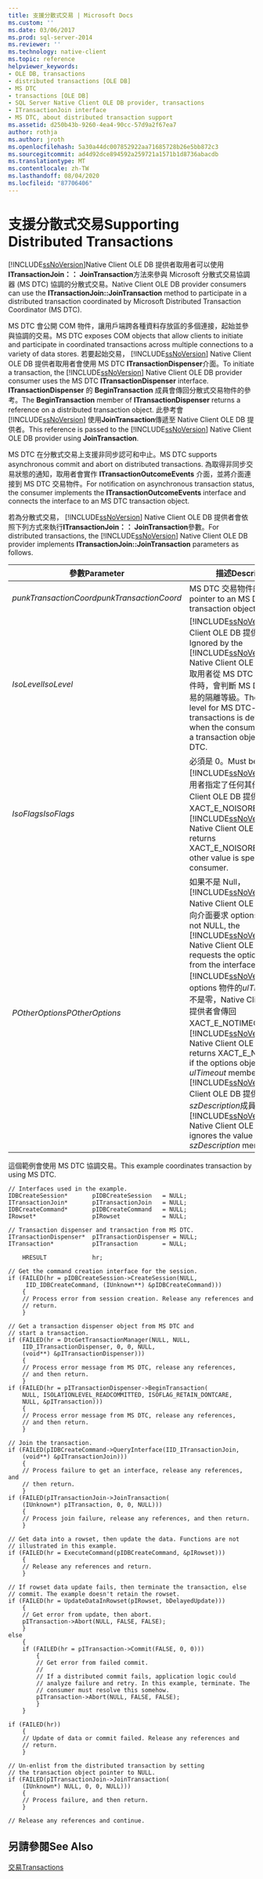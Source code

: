 ```yaml
---
title: 支援分散式交易 | Microsoft Docs
ms.custom: ''
ms.date: 03/06/2017
ms.prod: sql-server-2014
ms.reviewer: ''
ms.technology: native-client
ms.topic: reference
helpviewer_keywords:
- OLE DB, transactions
- distributed transactions [OLE DB]
- MS DTC
- transactions [OLE DB]
- SQL Server Native Client OLE DB provider, transactions
- ITransactionJoin interface
- MS DTC, about distributed transaction support
ms.assetid: d250b43b-9260-4ea4-90cc-57d9a2f67ea7
author: rothja
ms.author: jroth
ms.openlocfilehash: 5a30a44dc007852922aa71685728b26e5bb872c3
ms.sourcegitcommit: ad4d92dce894592a259721a1571b1d8736abacdb
ms.translationtype: MT
ms.contentlocale: zh-TW
ms.lasthandoff: 08/04/2020
ms.locfileid: "87706406"
---
```

# <a name="supporting-distributed-transactions"></a><span data-ttu-id="be740-102">支援分散式交易</span><span class="sxs-lookup"><span data-stu-id="be740-102">Supporting Distributed Transactions</span></span>
  [!INCLUDE[ssNoVersion](../../includes/ssnoversion-md.md)]<span data-ttu-id="be740-103">Native Client OLE DB 提供者取用者可以使用**ITransactionJoin：： JoinTransaction**方法來參與 Microsoft 分散式交易協調器 (MS DTC) 協調的分散式交易。</span><span class="sxs-lookup"><span data-stu-id="be740-103">Native Client OLE DB provider consumers can use the **ITransactionJoin::JoinTransaction** method to participate in a distributed transaction coordinated by Microsoft Distributed Transaction Coordinator (MS DTC).</span></span>  
  
 <span data-ttu-id="be740-104">MS DTC 會公開 COM 物件，讓用戶端跨各種資料存放區的多個連接，起始並參與協調的交易。</span><span class="sxs-lookup"><span data-stu-id="be740-104">MS DTC exposes COM objects that allow clients to initiate and participate in coordinated transactions across multiple connections to a variety of data stores.</span></span> <span data-ttu-id="be740-105">若要起始交易， [!INCLUDE[ssNoVersion](../../includes/ssnoversion-md.md)] Native Client OLE DB 提供者取用者會使用 MS DTC **ITransactionDispenser**介面。</span><span class="sxs-lookup"><span data-stu-id="be740-105">To initiate a transaction, the [!INCLUDE[ssNoVersion](../../includes/ssnoversion-md.md)] Native Client OLE DB provider consumer uses the MS DTC **ITransactionDispenser** interface.</span></span> <span data-ttu-id="be740-106">**ITransactionDispenser** 的 **BeginTransaction** 成員會傳回分散式交易物件的參考。</span><span class="sxs-lookup"><span data-stu-id="be740-106">The **BeginTransaction** member of **ITransactionDispenser** returns a reference on a distributed transaction object.</span></span> <span data-ttu-id="be740-107">此參考會 [!INCLUDE[ssNoVersion](../../includes/ssnoversion-md.md)] 使用**JoinTransaction**傳遞至 Native Client OLE DB 提供者。</span><span class="sxs-lookup"><span data-stu-id="be740-107">This reference is passed to the [!INCLUDE[ssNoVersion](../../includes/ssnoversion-md.md)] Native Client OLE DB provider using **JoinTransaction**.</span></span>  
  
 <span data-ttu-id="be740-108">MS DTC 在分散式交易上支援非同步認可和中止。</span><span class="sxs-lookup"><span data-stu-id="be740-108">MS DTC supports asynchronous commit and abort on distributed transactions.</span></span> <span data-ttu-id="be740-109">為取得非同步交易狀態的通知，取用者會實作 **ITransactionOutcomeEvents** 介面，並將介面連接到 MS DTC 交易物件。</span><span class="sxs-lookup"><span data-stu-id="be740-109">For notification on asynchronous transaction status, the consumer implements the **ITransactionOutcomeEvents** interface and connects the interface to an MS DTC transaction object.</span></span>  
  
 <span data-ttu-id="be740-110">若為分散式交易， [!INCLUDE[ssNoVersion](../../includes/ssnoversion-md.md)] Native Client OLE DB 提供者會依照下列方式來執行**ITransactionJoin：： JoinTransaction**參數。</span><span class="sxs-lookup"><span data-stu-id="be740-110">For distributed transactions, the [!INCLUDE[ssNoVersion](../../includes/ssnoversion-md.md)] Native Client OLE DB provider implements **ITransactionJoin::JoinTransaction** parameters as follows.</span></span>  
  
|<span data-ttu-id="be740-111">參數</span><span class="sxs-lookup"><span data-stu-id="be740-111">Parameter</span></span>|<span data-ttu-id="be740-112">描述</span><span class="sxs-lookup"><span data-stu-id="be740-112">Description</span></span>|  
|---------------|-----------------|  
|<span data-ttu-id="be740-113">*punkTransactionCoord*</span><span class="sxs-lookup"><span data-stu-id="be740-113">*punkTransactionCoord*</span></span>|<span data-ttu-id="be740-114">MS DTC 交易物件的指標。</span><span class="sxs-lookup"><span data-stu-id="be740-114">A pointer to an MS DTC transaction object.</span></span>|  
|<span data-ttu-id="be740-115">*IsoLevel*</span><span class="sxs-lookup"><span data-stu-id="be740-115">*IsoLevel*</span></span>|<span data-ttu-id="be740-116">[!INCLUDE[ssNoVersion](../../includes/ssnoversion-md.md)]Native Client OLE DB 提供者已忽略。</span><span class="sxs-lookup"><span data-stu-id="be740-116">Ignored by the [!INCLUDE[ssNoVersion](../../includes/ssnoversion-md.md)] Native Client OLE DB provider.</span></span> <span data-ttu-id="be740-117">取用者從 MS DTC 取得交易物件時，會判斷 MS DTC 協調交易的隔離等級。</span><span class="sxs-lookup"><span data-stu-id="be740-117">The isolation level for MS DTC-coordinated transactions is determined when the consumer acquires a transaction object from MS DTC.</span></span>|  
|<span data-ttu-id="be740-118">*IsoFlags*</span><span class="sxs-lookup"><span data-stu-id="be740-118">*IsoFlags*</span></span>|<span data-ttu-id="be740-119">必須是 0。</span><span class="sxs-lookup"><span data-stu-id="be740-119">Must be 0.</span></span> <span data-ttu-id="be740-120">[!INCLUDE[ssNoVersion](../../includes/ssnoversion-md.md)]如果取用者指定了任何其他值，Native Client OLE DB 提供者就會傳回 XACT_E_NOISORETAIN。</span><span class="sxs-lookup"><span data-stu-id="be740-120">The [!INCLUDE[ssNoVersion](../../includes/ssnoversion-md.md)] Native Client OLE DB provider returns XACT_E_NOISORETAIN if any other value is specified by the consumer.</span></span>|  
|<span data-ttu-id="be740-121">*POtherOptions*</span><span class="sxs-lookup"><span data-stu-id="be740-121">*POtherOptions*</span></span>|<span data-ttu-id="be740-122">如果不是 Null， [!INCLUDE[ssNoVersion](../../includes/ssnoversion-md.md)] Native Client OLE DB 提供者會向介面要求 options 物件。</span><span class="sxs-lookup"><span data-stu-id="be740-122">If not NULL, the [!INCLUDE[ssNoVersion](../../includes/ssnoversion-md.md)] Native Client OLE DB provider requests the options object from the interface.</span></span> <span data-ttu-id="be740-123">[!INCLUDE[ssNoVersion](../../includes/ssnoversion-md.md)]如果 options 物件的*ulTimeout*成員不是零，Native Client OLE DB 提供者會傳回 XACT_E_NOTIMEOUT。</span><span class="sxs-lookup"><span data-stu-id="be740-123">The [!INCLUDE[ssNoVersion](../../includes/ssnoversion-md.md)] Native Client OLE DB provider returns XACT_E_NOTIMEOUT if the options object's *ulTimeout* member is not zero.</span></span> <span data-ttu-id="be740-124">[!INCLUDE[ssNoVersion](../../includes/ssnoversion-md.md)]Native Client OLE DB 提供者會忽略*szDescription*成員的值。</span><span class="sxs-lookup"><span data-stu-id="be740-124">The [!INCLUDE[ssNoVersion](../../includes/ssnoversion-md.md)] Native Client OLE DB provider ignores the value of the *szDescription* member.</span></span>|  
  
 <span data-ttu-id="be740-125">這個範例會使用 MS DTC 協調交易。</span><span class="sxs-lookup"><span data-stu-id="be740-125">This example coordinates transaction by using MS DTC.</span></span>  
  
```  
// Interfaces used in the example.  
IDBCreateSession*       pIDBCreateSession   = NULL;  
ITransactionJoin*       pITransactionJoin   = NULL;  
IDBCreateCommand*       pIDBCreateCommand   = NULL;  
IRowset*                pIRowset            = NULL;  
  
// Transaction dispenser and transaction from MS DTC.  
ITransactionDispenser*  pITransactionDispenser = NULL;  
ITransaction*           pITransaction       = NULL;  
  
    HRESULT             hr;  
  
// Get the command creation interface for the session.  
if (FAILED(hr = pIDBCreateSession->CreateSession(NULL,  
     IID_IDBCreateCommand, (IUnknown**) &pIDBCreateCommand)))  
    {  
    // Process error from session creation. Release any references and  
    // return.  
    }  
  
// Get a transaction dispenser object from MS DTC and  
// start a transaction.  
if (FAILED(hr = DtcGetTransactionManager(NULL, NULL,  
    IID_ITransactionDispenser, 0, 0, NULL,  
    (void**) &pITransactionDispenser)))  
    {  
    // Process error message from MS DTC, release any references,  
    // and then return.  
    }  
if (FAILED(hr = pITransactionDispenser->BeginTransaction(  
    NULL, ISOLATIONLEVEL_READCOMMITTED, ISOFLAG_RETAIN_DONTCARE,  
    NULL, &pITransaction)))  
    {  
    // Process error message from MS DTC, release any references,  
    // and then return.  
    }  
  
// Join the transaction.  
if (FAILED(pIDBCreateCommand->QueryInterface(IID_ITransactionJoin,  
    (void**) &pITransactionJoin)))  
    {  
    // Process failure to get an interface, release any references, and  
    // then return.  
    }  
if (FAILED(pITransactionJoin->JoinTransaction(  
    (IUnknown*) pITransaction, 0, 0, NULL)))  
    {  
    // Process join failure, release any references, and then return.  
    }  
  
// Get data into a rowset, then update the data. Functions are not  
// illustrated in this example.  
if (FAILED(hr = ExecuteCommand(pIDBCreateCommand, &pIRowset)))  
    {  
    // Release any references and return.  
    }  
  
// If rowset data update fails, then terminate the transaction, else  
// commit. The example doesn't retain the rowset.  
if (FAILED(hr = UpdateDataInRowset(pIRowset, bDelayedUpdate)))  
    {  
    // Get error from update, then abort.  
    pITransaction->Abort(NULL, FALSE, FALSE);  
    }  
else  
    {  
    if (FAILED(hr = pITransaction->Commit(FALSE, 0, 0)))  
        {  
        // Get error from failed commit.  
        //  
        // If a distributed commit fails, application logic could  
        // analyze failure and retry. In this example, terminate. The   
        // consumer must resolve this somehow.  
        pITransaction->Abort(NULL, FALSE, FALSE);  
        }  
    }  
  
if (FAILED(hr))  
    {  
    // Update of data or commit failed. Release any references and  
    // return.  
    }  
  
// Un-enlist from the distributed transaction by setting   
// the transaction object pointer to NULL.  
if (FAILED(pITransactionJoin->JoinTransaction(  
    (IUnknown*) NULL, 0, 0, NULL)))  
    {  
    // Process failure, and then return.  
    }  
  
// Release any references and continue.  
```  
  
## <a name="see-also"></a><span data-ttu-id="be740-126">另請參閱</span><span class="sxs-lookup"><span data-stu-id="be740-126">See Also</span></span>  
 [<span data-ttu-id="be740-127">交易</span><span class="sxs-lookup"><span data-stu-id="be740-127">Transactions</span></span>](transactions.md)  
  
  
